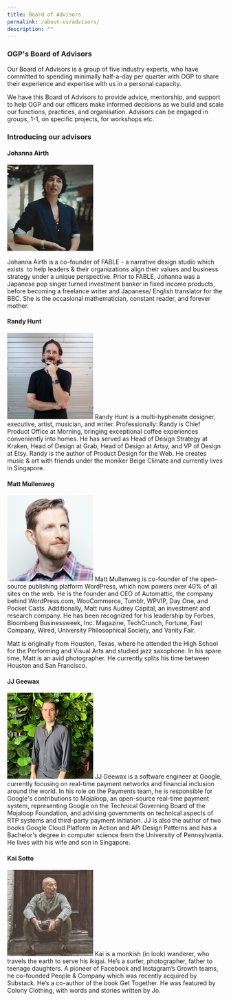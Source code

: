 ```yaml
---
title: Board of Advisors
permalink: /about-us/advisors/
description: ""
---
```



### OGP's Board of Advisors
Our Board of Advisors is a group of five industry experts, who have committed to spending minimally half-a-day per quarter with OGP to share their experience and expertise with us in a personal capacity.

We have this Board of Advisors to provide advice, mentorship, and support to help OGP and our officers make informed decisions as we build and scale our functions, practices, and organisation. Advisors can be engaged in groups, 1-1, on specific projects, for workshops etc.

### Introducing our advisors

#### Johanna Airth
![Johanna](/images/Johanna.png)

Johanna Airth is a co-founder of FABLE - a narrative design studio which exists  to help leaders & their organizations align their values and business strategy under a unique perspective. Prior to FABLE, Johanna was a Japanese pop singer turned investment banker in fixed income products, before becoming a freelance writer and Japanese/ English translator for the BBC. She is the occasional mathematician, constant reader, and forever mother.

#### Randy Hunt
![Randy](/images/Randy.png)
Randy Hunt is a multi-hyphenate designer, executive, artist, musician, and writer. Professionally: Randy is Chief Product Office at Morning, bringing exceptional coffee experiences conveniently into homes. He has served as Head of Design Strategy at Kraken, Head of Design at Grab, Head of Design at Artsy, and VP of Design at Etsy. Randy is the author of Product Design for the Web. He creates music & art with friends under the moniker Beige Climate and currently lives in Singapore.


#### Matt Mullenweg
![Matt](/images/Matt.png)
Matt Mullenweg is co-founder of the open-source publishing platform WordPress, which now powers over 40% of all sites on the web. He is the founder and CEO of Automattic, the company behind WordPress.com, WooCommerce, Tumblr, WPVIP, Day One, and Pocket Casts. Additionally, Matt runs Audrey Capital, an investment and research company. He has been recognized for his leadership by Forbes, Bloomberg Businessweek, Inc. Magazine, TechCrunch, Fortune, Fast Company, Wired, University Philosophical Society, and Vanity Fair.

Matt is originally from Houston, Texas, where he attended the High School for the Performing and Visual Arts and studied jazz saxophone. In his spare time, Matt is an avid photographer. He currently splits his time between Houston and San Francisco.


#### JJ Geewax
![JJ](/images/JJ.png)
JJ Geewax is a software engineer at Google, currently focusing on real-time payment networks and financial inclusion around the world. In his role on the Payments team, he is responsible for Google's contributions to Mojaloop, an open-source real-time payment system, representing Google on the Technical Governing Board of the Mojaloop Foundation, and advising governments on technical aspects of RTP systems and third-party payment initiation. JJ is also the author of two books Google Cloud Platform in Action and API Design Patterns and has a Bachelor's degree in computer science from the University of Pennsylvania. He lives with his wife and son in Singapore.


#### Kai Sotto
![Kai](/images/Kai.png)
Kai is a monkish (in look) wanderer, who travels the earth to serve his ikigai. He’s a surfer, photographer, father to teenage daughters. A pioneer of Facebook and Instagram’s Growth teams, he co-founded People & Company which was recently acquired by Substack. He’s a co-author of the book Get Together. He was featured by Colony Clothing, with words and stories written by Jo.














